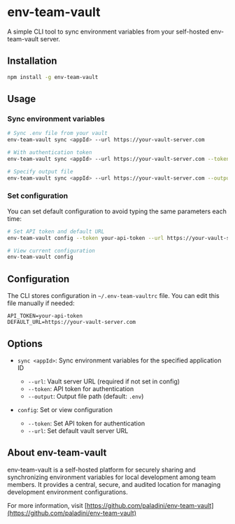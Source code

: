 # env-team-vault

A simple CLI tool to sync environment variables from your self-hosted env-team-vault server.

## Installation

```bash
npm install -g env-team-vault
```

## Usage

### Sync environment variables

```bash
# Sync .env file from your vault
env-team-vault sync <appId> --url https://your-vault-server.com

# With authentication token
env-team-vault sync <appId> --url https://your-vault-server.com --token your-api-token

# Specify output file
env-team-vault sync <appId> --url https://your-vault-server.com --output .env.development
```

### Set configuration

You can set default configuration to avoid typing the same parameters each time:

```bash
# Set API token and default URL
env-team-vault config --token your-api-token --url https://your-vault-server.com

# View current configuration
env-team-vault config
```

## Configuration

The CLI stores configuration in `~/.env-team-vaultrc` file. You can edit this file manually if needed:

```
API_TOKEN=your-api-token
DEFAULT_URL=https://your-vault-server.com
```

## Options

- `sync <appId>`: Sync environment variables for the specified application ID
  - `--url`: Vault server URL (required if not set in config)
  - `--token`: API token for authentication
  - `--output`: Output file path (default: `.env`)

- `config`: Set or view configuration
  - `--token`: Set API token for authentication
  - `--url`: Set default vault server URL

## About env-team-vault

env-team-vault is a self-hosted platform for securely sharing and synchronizing environment variables for local development among team members. It provides a central, secure, and audited location for managing development environment configurations.

For more information, visit [https://github.com/paladini/env-team-vault](https://github.com/paladini/env-team-vault)